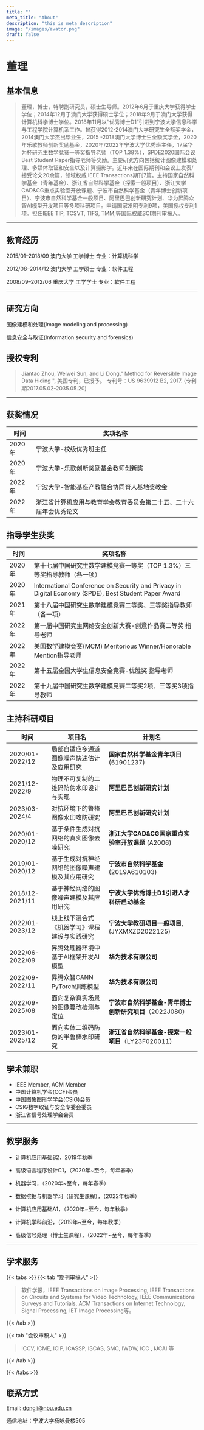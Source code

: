 ```yaml
---
title: ""
meta_title: "About"
description: "this is meta description"
image: "/images/avator.png"
draft: false
---
```






# 董理 

## 基本信息

> 董理，博士，特聘副研究员，硕士生导师。2012年6月于重庆大学获得学士学位；2014年12月于澳门大学获得硕士学位；2018年9月于澳门大学获得计算机科学博士学位。2018年11月以“优秀博士D1”引进到宁波大学信息科学与工程学院计算机系工作。曾获得2012-2014澳门大学研究生全额奖学金，2014澳门大学杰出毕业生，2015 -2018澳门大学博士生全额奖学金，2020年乐歌教师创新奖励基金，2020年/2022年宁波大学优秀班主任，17届华为杯研究生数学竞赛一等奖指导老师（TOP 1.38%），SPDE2020国际会议Best Student Paper指导老师等奖励。主要研究方向包括统计图像建模和处理、多媒体取证和安全以及计算摄影学。近年来在国际期刊和会议上发表/接受论文20余篇，领域权威 IEEE Transactions期刊7篇。主持国家自然科学基金（青年基金）、浙江省自然科学基金（探索一般项目）、浙江大学CAD&CG重点实验室开放课题、宁波市自然科学基金（青年博士创新项目）、宁波市自然科学基金一般项目、阿里巴巴创新研究计划、华为昇腾众智AI模型开发项目等多项科研项目。申请国家发明专利9项，美国授权专利1项。担任IEEE TIP, TCSVT, TIFS, TMM,等国际权威SCI期刊审稿人。

------

## 教育经历

2015/01–2018/09 澳门大学 工学博士 专业：计算机科学

2012/08–2014/12 澳门大学 工学硕士 专业：软件工程

2008/09–2012/06 重庆大学 工学学士 专业：软件工程

------

## 研究方向

图像建模和处理(Image modeling and processing)

信息安全与取证(Information security and forensics)



## 授权专利

> Jiantao Zhou, Weiwei Sun, and Li Dong," Method for Reversible Image Data Hiding ", 美国专利，已授予。
> 专利号：US 9639912 B2, 2017. (专利期2017.05.02-2035.05.20)

------

## 获奖情况

| 时间   | 奖项名称                                                     |
| ------ | ------------------------------------------------------------ |
| 2020年 | 宁波大学-校级优秀班主任                                      |
| 2020年 | 宁波大学-乐歌创新奖励基金教师创新奖                          |
| 2022年 | 宁波大学-智能基座产教融合协同育人基地奖教金                  |
| 2022年 | 浙江省计算机应用与教育学会教育委员会第二十五、二十六届年会优秀论文 |

 

## 指导学生获奖

| 时间   | 奖项名称                                                     |
| ------ | ------------------------------------------------------------ |
| 2020年 | 第十七届中国研究生数学建模竞赛一等奖（TOP 1.3%）三等奖指导教师（各一项） |
| 2020年 | International Conference on Security and Privacy in Digital Economy (SPDE), Best Student Paper Award |
| 2021年 | 第十八届中国研究生数学建模竞赛二等奖、三等奖指导教师（各一项） |
| 2022年 | 第一届中国研究生网络安全创新大赛-创意作品赛二等奖 指导老师   |
| 2022年 | 美国数学建模竞赛(MCM) Meritorious Winner/Honorable Mention指导老师 |
| 2022年 | 第十五届全国大学生信息安全竞赛-优胜奖 指导老师               |
| 2022年 | 第十九届中国研究生数学建模竞赛二等奖2项、三等奖3项指导教师   |



## 主持科研项目

| 时间            | 项目名                                         | 计划名                                                  |
| --------------- | ---------------------------------------------- | ------------------------------------------------------- |
| 2020/01-2022/12 | 局部自适应多通道图像噪声快速估计及应用研究     | **国家自然科学基金青年项目** (61901237)                 |
| 2021/12-2022/9  | 物理不可复制的二维码防伪水印设计与实现         | **阿里巴巴创新研究计划**                                |
| 2023/03-2024/4  | 对抗环境下的鲁棒图像水印攻防研究               | **阿里巴巴创新研究计划**                                |
| 2020/01-2020/12 | 基于条件生成对抗网络的真实图像去噪研究         | **浙江大学CAD&CG国家重点实验室开放课题** (A2006)        |
| 2019/01-2020/12 | 基于生成对抗神经网络的图像噪声建模及其应用研究 | **宁波市自然科学基金** (2019A610103)                    |
| 2018/12-2021/11 | 基于神经网络的图像噪声建模及其应用研究         | **宁波大学优秀博士D1引进人才科研启动基金**              |
| 2022/01-2023/12 | 线上线下混合式《机器学习》课程建设与实践研究   | **宁波大学教研项目一般项目**,(JYXMXZD2022125)           |
| 2022/06-2022/09 | 昇腾处理器环境中基于AI框架开发AI模型           | **华为技术有限公司**                                    |
| 2022/09-2022/11 | 昇腾众智CANN PyTorch训练模型                   | **华为技术有限公司**                                    |
| 2022/09-2025/08 | 面向复杂真实场景的图像篡改检测与定位           | **宁波市自然科学基金-青年博士创新研究项目**（2022J080） |
| 2023/01-2025/12 | 面向实体二维码防伪的半鲁棒水印研究             | **浙江省自然科学基金-探索一般项目**（LY23F020011）      |



## 学术兼职

* IEEE Member, ACM Member
* 中国计算机学会(CCF)会员
* 中国图象图形学学会(CSIG)会员
* CSIG数字取证与安全专委会委员
* 浙江省信号处理学会会员

------

## 教学服务

* 计算机应用基础B2，2019年秋季
* 高级语言程序设计C1，（2020年\~至今，每年春季）

* 机器学习，（2020年\~至今，每年春季）
* 数据挖掘与机器学习（研究生课程），（2022年秋季）
* 计算机应用基础A1，（2020年\~至今，每年秋季）
* 计算机学科前沿，（2019年\~至今，每年秋季）
* 高级信号处理（博士生课程），（2022年\~至今，每年春季）

------

## 学术服务

{{< tabs >}}
{{< tab "期刊审稿人" >}}

> 软件学报，IEEE Transactions on Image Processing, IEEE Transactions on Circuits and Systems for Video Technology, IEEE Communications Surveys and Tutorials, ACM Transactions on Internet Technology, Signal Processing, IET Image Processing等。

{{< /tab >}}

{{< tab "会议审稿人" >}}

> ICCV, ICME, ICIP, ICASSP, ISCAS, SMC, IWDW, ICC , IJCAI 等

{{< /tab >}}

{{< /tabs >}}





## 联系方式

Email: dongli@nbu.edu.cn

通信地址：宁波大学杨咏曼楼505

